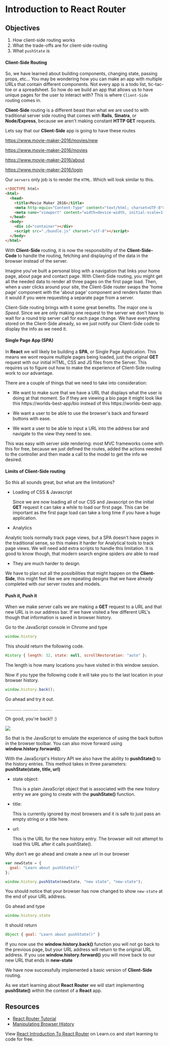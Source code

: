# Introduction to React Router

## Objectives

1. How client-side routing works
2. What the trade-offs are for client-side routing
3. What `pushState` is


#### Client-Side Routing

So, we have learned about building components, changing state, passing props,
etc... You may be wondering how you can make an app with multiple URLs that
contain different components. Not every app is a todo list, tic-tac-toe or a
spreadsheet. So how do we build an app that allows us to have unique pages for
the user to interact with? This is where `Client-Side` routing comes in.  

__Client-Side__ routing is a different beast than what we are used to with
traditional server side routing that comes with __Rails__, __Sinatra__, or
__Node/Express__, because we aren't making constant __HTTP GET__ requests.

Lets say that our __Client-Side__ app is going to have these routes

https://www.movie-maker-2016/movies/new

https://www.movie-maker-2016/movies

https://www.movie-maker-2016/about

https://www.movie-maker-2016/login

Our `servers` only job is to render the `HTML`. Which will look similar to this.

```html
<!DOCTYPE html>
<html>
  <head>
    <title>Movie Maker 2016</title>
    <meta http-equiv="Content-Type" content="text/html; charset=UTF-8">
    <meta name="viewport" content="width=device-width, initial-scale=1.0">
  </head>
  <body>
    <div id="container"></div>
    <script src="./bundle.js" charset="utf-8"></script>
  </body>
</html>
```

With __Client-Side__ routing, it is now the responsibility of the
__Client-Side-Code__ to handle the routing, fetching and displaying of the data
in the browser instead of the server.

Imagine you've built a personal blog with a navigation that links your home
page, about page and contact page. With Client-Side routing, you might get all
the needed data to render all three pages on the first page load. Then, when a
user clicks around your site, the Client-Side router swaps the 'home page'
component with the 'about page' component and renders faster than it would if
you were requesting a separate page from a server.

Client-Side routing brings with it some great benefits. The major one is
*Speed*. Since we are only making one request to the server we don't have to
wait for a round trip server call for each page change. We have everything
stored on the Client-Side already, so we just notify our Client-Side code to
display the info as we need it.

#### Single Page App (SPA)

In __React__ we will likely be building a __SPA__, or Single Page Application.
This means we wont require multiple pages being loaded, just the original
__GET__ request with our initial HTML, CSS and JS files from the Server. This
requires us to figure out how to make the experience of Client-Side routing work
to our advantage.

There are a couple of things that we need to take into consideration:

* We want to make sure that we have a URL that displays what the user is doing at
that moment. So if they are viewing a bio page it might look like this
https://worlds-best-app/bio instead of this https://worlds-best-app.

* We want a user to be able to use the browser's back and forward buttons with ease.

* We want a user to be able to input a URL into the address bar and navigate to
the view they need to see.

This was easy with server side rendering: most MVC frameworks come with this for
free, because we just defined the routes, added the actions needed to the
controller and then made a call to the model to get the info we desired.


#### Limits of Client-Side routing

So this all sounds great, but what are the limitations?

* Loading of CSS & Javascript

  Since we are now loading all of our CSS and Javascript on the initial __GET__
  request it can take a while to load our first page. This can be important as
  the first page load can take a long time if you have a huge application.

 * Analytics

  Analytic tools normally track page views, but a SPA doesn't have pages in the
  traditional sense, so this makes it harder for Analytical tools to track page
  views. We will need add extra scripts to handle this limitation. It is good to
  know though, that modern search engine spiders _are_ able to read

  * They are much harder to design.

  We have to plan out all the possibilities that might happen on the
  __Client-Side__, this might feel like we are repeating designs that we have
  already completed with our server routes and models.

#### Push it, Push it

When we make server calls we are making a __GET__ request to a URL and that new
URL is in our address bar. If we have visited a few different URL's though that
information is saved in browser history.

Go to the JavaScript console in Chrome and type

```JavaScript
window.history
```

This should return the following code.

```JavaScript
History { length: 32, state: null, scrollRestoration: "auto" };
```

The length is how many locations you have visited in this window session.

Now if you type the following code it will take you to the last location in your browser history.

```JavaScript
window.history.back();
```

Go ahead and try it out.

.............
............
..........

Oh good, you're back!! :)

![](http://i.giphy.com/10VbdHyZElXqso.gif)

So that is the JavaScript to emulate the experience of using the back button in
the browser toolbar. You can also move forward using
__window.history.forward()__.

With the JavaScript's History API we also have the ability to __pushState()__ to
the history entries. This method takes in three parameters: __pushState(state,
title, url)__

* state object:

  This is a plain JavaScript object that is associated with the new history
  entry we are going to create with the __pushState()__ function.

* title:

  This is currently ignored by most browsers and it is safe to just pass an
  empty string or a title here.

* url:

  This is the URL for the new history entry. The browser will not attempt to
  load this URL after it calls pushState().

Why don't we go ahead and create a new url in our browser

```JavaScript
var newState = {
  goal: "Learn about pushState()"
};

window.history.pushState(newState, "new state", "new-state");
```

You should notice that your browser has now changed to show `new-state` at the
end of your URL address.

Go ahead and type

```JavaScript
window.history.state
```

It should return

```JavaScript
Object { goal: "Learn about pushState()" }
```

If you now use the __window.history.back()__ function you will not go back to
the previous page, but your URL address will return to the original URL address.
If you use __window.history.forward()__ you will move back to our new URL that
ends in __new-state__

We have now successfully implemented a basic version of __Client-Side__ routing.

As we start learning about __React Router__ we will start implementing
__pushState()__ within the context of a __React__ app.

## Resources

* [React Router Tutorial](https://reacttraining.com/react-router/web/guides/quick-start)
* [Manipulating Browser History](https://developer.mozilla.org/en-US/docs/Web/API/History_API)

<p class='util--hide'>View <a href='https://learn.co/lessons/react-introduction-to-react-router'>React Introduction To React Router</a> on Learn.co and start learning to code for free.</p>
